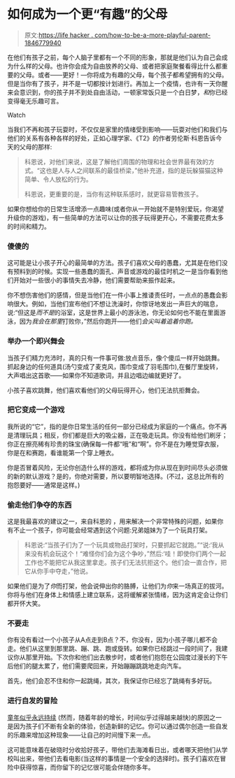 # 如何成为一个更“有趣”的父母

> 原文:[https://life hacker . com/how-to-be-a-more-playful-parent-1846779940](https://lifehacker.com/how-to-be-a-more-playful-parent-1846779940)

在他们有孩子之前，每个人脑子里都有一个不同的形象，那就是他们认为自己会成为什么样的父母。也许你会成为自由放养的父母、或者把家庭聚餐看得比什么都重要的父母。或者——更好！—你将成为有趣的父母，每个孩子都希望拥有的父母。但是当你有了孩子，并不是一切都按计划进行。再加上一个疫情，也许有一天你醒来会意识到，你的孩子并不到处自由活动，一顿家常饭只是一个白日梦，*和*你已经变得毫无乐趣可言。

Watch

当我们不再和孩子玩耍时，不仅仅是家里的情绪受到影响——玩耍对他们和我们与他们的关系有各种各样的好处，正如心理学家、《T2》的作者劳伦斯·科恩告诉今天的父母的那样:

> 科恩说，对他们来说，这是了解他们周围的物理和社会世界最有效的方式。“这也是人与人之间联系的最佳桥梁，”他补充道，指的是玩躲猫猫这种简单、令人放松的行为。
> 
> 科恩说，更重要的是，当你有这种联系感时，就更容易管教孩子。

如果你想给你的日常生活增添一点趣味(或者你从一开始就不是特别爱玩，你渴望升级你的游戏)，有一些简单的方法可以让你的孩子玩得更开心，不需要花费太多的时间和精力。

### 傻傻的

这可能是让小孩子开心的最简单的方法。孩子们喜欢父母的愚蠢，尤其是在他们没有预料到的时候。实现一些愚蠢的面孔、声音或游戏的最佳时机之一是当你看到他们开始对一些很小的事情失去冷静，他们需要帮助来振作起来。

你不想伤害他们的感情，但是当他们在一件小事上推诿责任时，一点点的愚蠢会影响很大。例如，当他们宣布他们不想让洗澡时，你惊讶地发出一声巨大的喘息，说:“但这是*而不是*的浴室，这是世界上最小的游泳池，你无论如何也不能在里面游泳，因为*我会在那里*打败你，”然后你跑开——他们*会尖叫着追着你跑。*

### 举办一个即兴舞会

当孩子们精力充沛时，真的只有一件事可做:放点音乐，像个傻瓜一样开始跳舞。抓起身边的任何道具(汤勺变成了麦克风，围巾变成了羽毛围巾),在餐厅里旋转，大声唱出这首歌——如果你不知道歌词，并且边唱边编就更好了。

小孩子喜欢跳舞，他们喜欢看他们的父母玩得开心，他们无法抗拒舞会。

### 把它变成一个游戏

我所说的“它”，指的是你日常生活的任何一部分已经成为家庭的一个痛点。你不再是清理玩具；相反，你们都是巨大的吸尘器，正在吸走玩具。你没有给他们刷牙；你正在擦亮稀有珍贵的珠宝(确保每一件都“哦”和“啊”。你不是在为睡觉穿衣服，你是在和赛跑，看谁能第一个穿上睡衣。

你是否冒着风险，无论你创造什么样的游戏，都将成为你从现在到时间尽头必须做的新的默认游戏？是的，你绝对需要，所以要明智地选择。(不过，这总比所有的抱怨要好——通常是这样。)

### 偷走他们争夺的东西

这是我最喜欢的建议之一，来自科恩的 ，用来解决一个非常特殊的问题，如果你有不止一个孩子，你可能会经常遇到这个问题:兄弟姐妹为了一个玩具打架。

> 科恩说:“当孩子们为了一个玩具或物品打架时，只要抓起它就跑。”“说:‘我从来没有机会玩这个！“难怪你们会为这个争吵，”然后:‘哇！即使你们两个一起工作也不能把它从我这里拿走。孩子们无法抗拒这个。他们会一直合作，把它从你手中夺走，”他说。

如果他们是为了*你*而打架，他会说伸出你的胳膊，让他们为*你*来一场真正的拔河。你将与他们在身体上和情感上建立联系，这将缓解紧张情绪，因为这肯定会让你们都开怀大笑。

### 不要走

你有没有看过一个小孩子从A点走到B点？不，你没有，因为小孩子哪儿都不会走。他们从这里到那里跳、蹦、跳、跑或旋转。如果你已经跳过一段时间了，我建议你从那里开始。下次你和他们出去散步时，或者他们抱怨在公园度过漫长的下午后他们的腿太累了，他们需要爬回来，开始蹦蹦跳跳地走向汽车。

首先，他们会忍不住和你一起跳绳，其次，我保证你已经忘了跳绳有多好玩。

### 进行自发的冒险

[童年似乎永远持续](https://lifehacker.com/how-to-slow-down-time-according-to-reddit-1835836313) (然而，随着年龄的增长，时间似乎过得越来越快)的原因之一是因为孩子们不断有全新的体验，创造新鲜的记忆。你可以通过偶尔创造一些自发的乐趣来增加这种现象——让自己的时间慢下来一点。

这可能意味着在破晓时分收拾好孩子，带他们去海滩看日出，或者哪天把他们从学校叫出来，带他们去看电影(当这样的事情是一个安全的选择时)。孩子们喜欢在冒险中获得惊喜，而你留下的记忆很可能会伴随你多年。